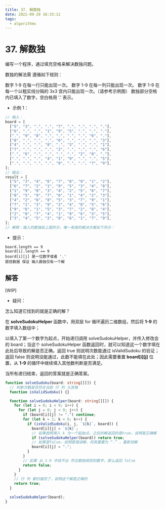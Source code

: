 ```yaml
---
title: 37. 解数独
date: 2022-09-20 16:33:11
tags:
  - algorithms
---
```


# 37. 解数独

编写一个程序，通过填充空格来解决数独问题。

数独的解法需 遵循如下规则：

数字 1-9 在每一行只能出现一次。
数字 1-9 在每一列只能出现一次。
数字 1-9 在每一个以粗实线分隔的 3x3 宫内只能出现一次。（请参考示例图）
数独部分空格内已填入了数字，空白格用 '.' 表示。

- 示例 1：

```js
// 输入：
board = [
  ["5", "3", ".", ".", "7", ".", ".", ".", "."],
  ["6", ".", ".", "1", "9", "5", ".", ".", "."],
  [".", "9", "8", ".", ".", ".", ".", "6", "."],
  ["8", ".", ".", ".", "6", ".", ".", ".", "3"],
  ["4", ".", ".", "8", ".", "3", ".", ".", "1"],
  ["7", ".", ".", ".", "2", ".", ".", ".", "6"],
  [".", "6", ".", ".", ".", ".", "2", "8", "."],
  [".", ".", ".", "4", "1", "9", ".", ".", "5"],
  [".", ".", ".", ".", "8", ".", ".", "7", "9"],
];
// 输出：
result = [
  ["5", "3", "4", "6", "7", "8", "9", "1", "2"],
  ["6", "7", "2", "1", "9", "5", "3", "4", "8"],
  ["1", "9", "8", "3", "4", "2", "5", "6", "7"],
  ["8", "5", "9", "7", "6", "1", "4", "2", "3"],
  ["4", "2", "6", "8", "5", "3", "7", "9", "1"],
  ["7", "1", "3", "9", "2", "4", "8", "5", "6"],
  ["9", "6", "1", "5", "3", "7", "2", "8", "4"],
  ["2", "8", "7", "4", "1", "9", "6", "3", "5"],
  ["3", "4", "5", "2", "8", "6", "1", "7", "9"],
];
// 解释：输入的数独如上图所示，唯一有效的解决方案如下所示：
```

- 提示：

```
board.length == 9
board[i].length == 9
board[i][j] 是一位数字或者 '.'
题目数据 保证 输入数独仅有一个解
```

## 解答

[WIP]

- 疑问：

怎么知道它找到的就是正确的解？

在 **solveSudokuHelper** 函数中，用双层 for 循环遍历二维数组，然后将 **1-9** 的数字填入数组中；

以填入了第一个数字为起点，开始递归调用 solveSudokuHelper，并传入修改会的 board；当这个 solveSudokuHelper 函数返回时，就可以知道这一个数字填在此处后导致的解是否正确。返回 true 则说明次数能通过 isValidSudoku 的验证；返回 false 则说明没能通过，此数不能填在此处；因此需要重置 **board[i][j]** 位置，从 **1-9** 的循环中继续填入其他数判断是否满足。

当所有递归结束，返回的答案就是正确答案。

```ts
function solveSudoku(board: string[][]) {
  // 判断次数是否符合当前 行 列 九宫格
  function isValidSudoku() {}

  function solveSudokuHelper(board: string[][]) {
    for (let i = 0; i < 9; i++) {
      for (let j = 0; j < 9; j++) {
        if (board[i][j] != ".") continue;
        for (let k = 1; k < 9; k++) {
          if (isValidSudoku(i, j, `${k}`, board)) {
            board[i][j] = `${k}`;
            // 如果按照填入 k 为一个起始点，之后的解返回的是true，说明是正确解
            if (solveSudokuHelper(board)) return true;
            // 如果是false，说明是错误解，将其重置为 “.” ，重新找解
            board[i][j] = ".";
          }
        }
        // 如果 从 1-9 中找不出 符合数独规则的数字，那么返回 false
        return false;
      }
    }
    // 行 列 都扫描完了，说明这个解是正确的
    return true;
  }

  solveSudokuHelper(board);
}
```
